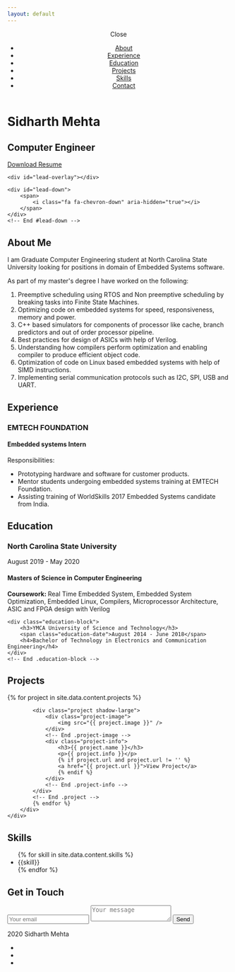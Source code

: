 ```yaml
---
layout: default
---
```


<div id="mobile-menu-open" class="shadow-large">
    <i class="fa fa-bars" aria-hidden="true"></i>
</div>
<!-- End #mobile-menu-toggle -->
<header>
    <div id="mobile-menu-close">
        <span>Close</span> <i class="fa fa-times" aria-hidden="true"></i>
    </div>
    <ul id="menu" class="shadow">
        <li>
            <a href="#about">About</a>
        </li>
        <li>
            <a href="#experience">Experience</a>
        </li>
        <li>
            <a href="#education">Education</a>
        </li>
        <li>
            <a href="#projects">Projects</a>
        </li>
        <li>
            <a href="#skills">Skills</a>
        </li>
        <li>
            <a href="#contact">Contact</a>
        </li>
    </ul>
</header>
<!-- End header -->

<div id="lead">
    <div id="lead-content">
        <h1>Sidharth Mehta</h1>
        <h2>Computer Engineer</h2>
        <a href="./Sidharth Mehta.pdf" class="btn-rounded-white">Download Resume</a>
    </div>
    <!-- End #lead-content -->

    <div id="lead-overlay"></div>

    <div id="lead-down">
        <span>
            <i class="fa fa-chevron-down" aria-hidden="true"></i>
        </span>
    </div>
    <!-- End #lead-down -->
</div>
<!-- End #lead -->

<div id="about">
    <div class="container">
        <div class="row">
            <div class="col-md-4">
                <h2 class="heading">About Me</h2>
            </div>
<div class="col-md-8" markdown="1">
I am Graduate Computer Engineering student at North Carolina State University looking for positions in domain of Embedded Systems software.

As part of my master's degree I have worked on the following:
1. Preemptive scheduling using RTOS and Non preemptive scheduling by breaking tasks into Finite State Machines.
1. Optimizing code on embedded systems for speed, responsiveness, memory and power.
1. C++ based simulators for components of processor like cache, branch predictors and out of order processor pipeline.
1. Best practices for design of ASICs with help of Verilog.
1. Understanding how compilers perform optimization and enabling compiler to produce efficient object code.
1. Optimization of code on Linux based embedded systems with help of SIMD instructions.
1. Implementing serial communication protocols such as I2C, SPI, USB and UART.
</div>
        </div>
    </div>
</div>
<!-- End #about -->

<div id="experience" class="background-alt">
    <h2 class="heading">Experience</h2>
    <div id="experience-timeline">
        <div data-date="June 2017 – November 2017">
            <h3>EMTECH FOUNDATION</h3>
            <h4>Embedded systems Intern</h4>
            <p>
                Responsibilities:
            <ul>
                <li>
                    Prototyping hardware and software for customer products.
                </li>
                <li>
                    Mentor students undergoing embedded systems training at EMTECH Foundation.
                </li>
                <li>
                    Assisting training of WorldSkills 2017 Embedded Systems candidate from India.
                </li>
            </ul>
            </p>
        </div>
    </div>
</div>
<!-- End #experience -->

<div id="education">
    <h2 class="heading">Education</h2>
    <div class="education-block">
        <h3>North Carolina State University</h3>
        <span class="education-date">August 2019 - May 2020</span>
        <h4>Masters of Science in Computer Engineering</h4>
        <p>
            <b>Coursework: </b>
            Real Time Embedded System, Embedded System Optimization, Embedded Linux, Compilers, Microprocessor
            Architecture, ASIC and FPGA design with Verilog
        </p>
    </div>
    <!-- End .education-block -->

    <div class="education-block">
        <h3>YMCA University of Science and Technology</h3>
        <span class="education-date">August 2014 - June 2018</span>
        <h4>Bachelor of Technology in Electronics and Communication Engineering</h4>
    </div>
    <!-- End .education-block -->
</div>
<!-- End #education -->

<div id="projects" class="background-alt">
    <h2 class="heading">Projects</h2>
    <div class="container">
        <div class="row">
            {% for project in site.data.content.projects %}

            <div class="project shadow-large">
                <div class="project-image">
                    <img src="{{ project.image }}" />
                </div>
                <!-- End .project-image -->
                <div class="project-info">
                    <h3>{{ project.name }}</h3>
                    <p>{{ project.info }}</p>
                    {% if project.url and project.url != '' %}
                    <a href="{{ project.url }}">View Project</a>
                    {% endif %}
                </div>
                <!-- End .project-info -->
            </div>
            <!-- End .project -->
            {% endfor %}
        </div>
    </div>
</div>
<!-- End #projects -->

<div id="skills">
    <h2 class="heading">Skills</h2>
    <ul>
        {% for skill in site.data.content.skills %}
        <li>{{skill}}</li>
        {% endfor %}
    </ul>
</div>
<!-- End #skills -->

<div id="contact">
    <h2>Get in Touch</h2>
    <div id="contact-form">
        <form method="POST" action="https://formspree.io/sidharthmehta@outlook.com">
            <input type="hidden" name="_subject" value="Contact request from personal website" />
            <input type="email" name="_replyto" placeholder="Your email" required>
            <textarea name="message" placeholder="Your message" required></textarea>
            <button type="submit">Send</button>
        </form>
    </div>
    <!-- End #contact-form -->
</div>
<!-- End #contact -->

<footer>
    <div class="container">
        <div class="row">
            <div class="col-sm-5 copyright">
                <p>
                    2020 Sidharth Mehta
                </p>
            </div>
            <div class="col-sm-2 top">
                <span id="to-top">
                    <i class="fa fa-chevron-up" aria-hidden="true"></i>
                </span>
            </div>
            <div class="col-sm-5 social">
                <ul>
                    <li>
                        <a href="https://github.com/SidharthMehta" target="_blank"><i class="fa fa-github"
                                aria-hidden="true"></i></a>
                    </li>
                    <li>
                        <a href="https://www.linkedin.com/in/sidharthmehta1996/" target="_blank"><i class="fa fa-linkedin"
                                aria-hidden="true"></i></a>
                    </li>
                    <li>
                        <a href="mailto:sidharthmehta@outlook.com" target="_blank"> <i class="fa fa-envelope" aria-hidden="true"></i> </a>
                    </li>
                </ul>
            </div>
        </div>
    </div>
</footer>
<!-- End footer -->

<script src="https://ajax.googleapis.com/ajax/libs/jquery/1.12.4/jquery.min.js"></script>
<script src="js/scripts.min.js"></script>